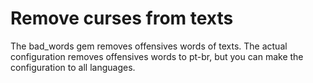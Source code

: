 # Remove curses from texts

The bad_words gem removes offensives words of texts.
The actual configuration removes offensives words to pt-br, but you can make the configuration to all languages.
